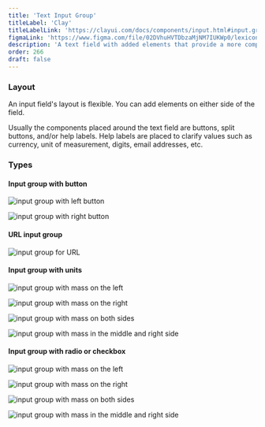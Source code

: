 ```yaml
---
title: 'Text Input Group'
titleLabel: 'Clay'
titleLabelLink: 'https://clayui.com/docs/components/input.html#input.group'
figmaLink: 'https://www.figma.com/file/02DVhuHVTDbzaMjNM7IUKWp0/lexicon?node-id=6033%3A2985'
description: 'A text field with added elements that provide a more complex input structure.'
order: 266
draft: false
---
```


### Layout

An input field's layout is flexible. You can add elements on either side of the field.

Usually the components placed around the text field are buttons, split buttons, and/or help labels. Help labels are placed to clarify values such as currency, unit of measurement, digits, email addresses, etc.

### Types

#### Input group with button

![input group with left button](/images/lexicon/InputGroupButtonLeft.jpg)

![input group with right button](/images/lexicon/InputGroupButtonRight.jpg)

#### URL input group

![input group for URL](/images/lexicon/InputGroupUrl.jpg)

#### Input group with units

![input group with mass on the left](/images/lexicon/InputGroupAddonLeftplaceholder.jpg)

![input group with mass on the right](/images/lexicon/InputGroupAddonRight.jpg)

![input group with mass on both sides](/images/lexicon/InputGroupAddonLeftAddonRight.jpg)

![input group with mass in the middle and right side](/images/lexicon/InputGroupInsert.jpg)

#### Input group with radio or checkbox

![input group with mass on the left](/images/lexicon/InputGroupCheckboxLeft.jpg)

![input group with mass on the right](/images/lexicon/InputGroupCheckboxLeftActive.jpg)

![input group with mass on both sides](/images/lexicon/InputGroupRadioLeft.jpg)

![input group with mass in the middle and right side](/images/lexicon/InputGroupRadioLeftActive.jpg)
